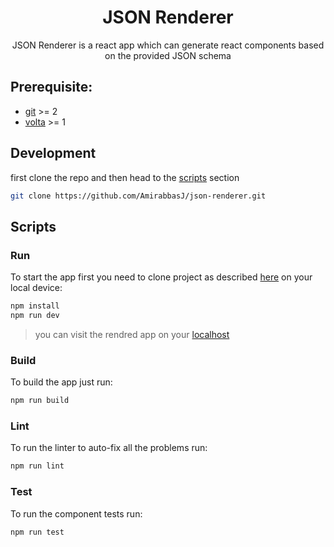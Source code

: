 <h1 align="center">JSON Renderer</h1>

<p align="center">JSON Renderer is a  react app which can generate react components based on the provided JSON schema</p>

## Prerequisite:

- [git](https://git-scm.com/) >= 2
- [volta](https://volta.sh/) >= 1

## Development

first clone the repo and then head to the [scripts](#scripts) section

```bash
git clone https://github.com/AmirabbasJ/json-renderer.git
```

## Scripts

### Run

To start the app first you need to clone project as described
[here](#development) on your local device:

```bash
npm install
npm run dev
```

> you can visit the rendred app on your [localhost](http://localhost:3000)

### Build

To build the app just run:

```bash
npm run build
```

### Lint

To run the linter to auto-fix all the problems run:

```bash
npm run lint
```

### Test

To run the component tests run:

```bash
npm run test
```
